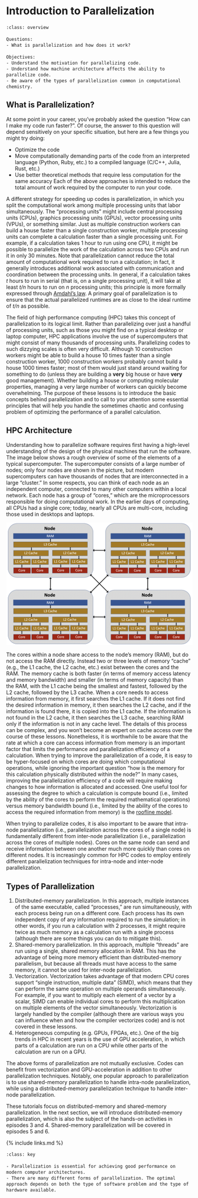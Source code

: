# Introduction to Parallelization

````{admonition} Overview
:class: overview

Questions:
- What is parallelization and how does it work?

Objectives:
- Understand the motivation for parallelizing code.
- Understand how machine architecture affects the ability to parallelize code.
- Be aware of the types of parallelization common in computational chemistry.
````


## What is Parallelization?

At some point in your career, you’ve probably asked the question “How can I make my code run faster?”.  Of course, the answer to this question will depend sensitively on your specific situation, but here are a few things you might try doing:
- Optimize the code
- Move computationally demanding parts of the code from an interpreted language (Python, Ruby, etc.) to a compiled language (C/C++, Julia, Rust, etc.)
- Use better theoretical methods that require less computation for the same accuracy
Each of the above approaches is intended to reduce the total amount of work required by the computer to run your code.

A different strategy for speeding up codes is parallelization, in which you split the computational work among multiple processing units that labor simultaneously.
The “processing units” might include central processing units (CPUs), graphics processing units (GPUs), vector processing units (VPUs), or something similar.
Just as multiple construction workers can build a house faster than a single construction worker, multiple processing units can complete a calculation faster than a single processing unit.
For example, if a calculation takes 1 hour to run using one CPU, it might be possible to parallelize the work of the calculation across two CPUs and run it in only 30 minutes.
Note that parallelization cannot reduce the total amount of computational work required to run a calculation; in fact, it generally introduces additional work associated with communication and coordination between the processing units.
In general, if a calculation takes *t* hours to run in serial (that is, on a single processing unit), it will take at least *t/n* hours to run on *n* processing units; this principle is more formally expressed through [Amdahl’s law](https://en.wikipedia.org/wiki/Amdahl%27s_law).
A primary goal of parallelization is to ensure that the actual parallelized runtimes are as close to the ideal runtime of *t/n* as possible.

The field of high performance computing (HPC) takes this concept of parallelization to its logical limit.
Rather than parallelizing over just a handful of processing units, such as those you might find on a typical desktop or laptop computer, HPC applications involve the use of supercomputers that might consist of many thousands of processing units.
Parallelizing codes to such dizzying scales is often very difficult.
Although 10 construction workers might be able to build a house 10 times faster than a single construction worker, 1000 construction workers probably cannot build a house 1000 times faster; most of them would just stand around waiting for something to do (unless they are building a **very** big house or have **very** good management).
Whether building a house or computing molecular properties, managing a very large number of workers can quickly become overwhelming.
The purpose of these lessons is to introduce the basic concepts behind parallelization and to call to your attention some essential principles that will help you handle the sometimes chaotic and confusing problem of optimizing the performance of a parallel calculation.

## HPC Architecture

Understanding how to parallelize software requires first having a high-level understanding of the design of the physical machines that run the software.
The image below shows a rough overview of some of the elements of a typical supercomputer.
The supercomputer consists of a large number of nodes; only four nodes are shown in the picture, but modern supercomputers can have thousands of nodes that are interconnected in a large “cluster.”
In some respects, you can think of each node as an independent computer, connected to many other computers within a local network.
Each node has a group of “cores,” which are the microprocessors responsible for doing computational work.
In the earlier days of computing, all CPUs had a single core; today, nearly all CPUs are multi-core, including those used in desktops and laptops.

<img src = '_static/fig/hpc_architecture.png'>

The cores within a node share access to the node’s memory (RAM), but do not access the RAM directly.
Instead two or three levels of memory “cache” (e.g., the L1 cache, the L2 cache, etc.) exist between the cores and the RAM.
The memory cache is both faster (in terms of memory access latency and memory bandwidth) and smaller (in terms of memory capacity) than the RAM, with the L1 cache being the smallest and fastest, followed by the L2 cache, followed by the L3 cache.
When a core needs to access information from memory, it first searches the L1 cache.
If it does not find the desired information in memory, it then searches the L2 cache, and if the information is found there, it is copied into the L1 cache.
If the information is not found in the L2 cache, it then searches the L3 cache, searching RAM only if the information is not in any cache level.
The details of this process can be complex, and you won’t become an expert on cache access over the course of these lessons.
Nonetheless, it is worthwhile to be aware that the rate at which a core can access information from memory is an important factor that limits the performance and parallelization efficiency of a calculation.
When trying to improve the parallelization of a code, it is easy to be hyper-focused on which cores are doing which computational operations, while ignoring the important question “how is the memory for this calculation physically distributed within the node?”
In many cases, improving the parallelization efficiency of a code will require making changes to how information is allocated and accessed.
One useful tool for assessing the degree to which a calculation is compute bound (i.e., limited by the ability of the cores to perform the required mathematical operations) versus memory bandwidth bound (i.e., limited by the ability of the cores to access the required information from memory) is the [roofline model](https://en.wikipedia.org/wiki/Roofline_model).

When trying to parallelize codes, it is also important to be aware that intra-node parallelization (i.e., parallelization across the cores of a single node) is fundamentally different from inter-node parallelization (i.e., parallelization across the cores of multiple nodes).
Cores on the same node can send and receive information between one another much more quickly than cores on different nodes.
It is increasingly common for HPC codes to employ entirely different parallelization techniques for intra-node and inter-node parallelization.

## Types of Parallelization

1. Distributed-memory parallelization.  In this approach, multiple instances of the same executable, called “processes,” are run simultaneously, with each process being run on a different core.  Each process has its own independent copy of any information required to run the simulation; in other words, if you run a calculation with 2 processes, it might require twice as much memory as a calculation run with a single process (although there are some things you can do to mitigate this).
2. Shared-memory parallelization.  In this approach, multiple “threads” are run using a single, shared memory allocation in RAM.  This has the advantage of being more memory efficient than distributed-memory parallelism, but because all threads must have access to the same memory, it cannot be used for inter-node parallelization.
3. Vectorization.  Vectorization takes advantage of that modern CPU cores support “single instruction, multiple data” (SIMD), which means that they can perform the same operation on multiple operands simultaneously.  For example, if you want to multiply each element of a vector by a scalar, SIMD can enable individual cores to perform this multiplication on multiple elements of the vector simultaneously.  Vectorization is largely handled by the compiler (although there are various ways you can influence when and how the compiler vectorizes code) and is not covered in these lessons.
4. Heterogeneous computing (e.g. GPUs, FPGAs, etc.).  One of the big trends in HPC in recent years is the use of GPU acceleration, in which parts of a calculation are run on a CPU while other parts of the calculation are run on a GPU.

The above forms of parallelization are not mutually exclusive.
Codes can benefit from vectorization and GPU-acceleration in addition to other parallelization techniques.
Notably, one popular approach to parallelization is to use shared-memory parallelization to handle intra-node parallelization, while using a distributed-memory parallelization technique to handle inter-node parallelization.

These tutorials focus on distributed-memory and shared-memory parallelization.
In the next section, we will introduce distributed-memory parallelization, which is also the subject of the hands-on activities in episodes 3 and 4.
Shared-memory parallelization will be covered in episodes 5 and 6.

{% include links.md %}
````{admonition} Key Points
:class: key

- Parallelization is essential for achieving good performance on modern computer architectures.
- There are many different forms of parallelization. The optimal approach depends on both the type of software problem and the type of hardware available.
````
